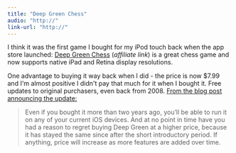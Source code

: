 ```yaml
---
title: "Deep Green Chess"
audio: "http://"
link-url: "http://"
---
```

<p>I think it was the first game I bought for my iPod touch back when the app store launched: <a href="http://click.linksynergy.com/fs-bin/stat?id=6PFrOqNV4B8&offerid=146261&type=3&subid=0&tmpid=1826&RD_PARM1=http%253A%252F%252Fitunes.apple.com%252Fca%252Fapp%252Fdeep-green-chess%252Fid299471086%253Fmt%253D8%2526uo%253D4%2526partnerId%253D30" target="itunes_store">Deep Green Chess</a> (<em>affiliate link</em>) is a great chess game and now supports native iPad and Retina display resolutions.</p>
<p>One advantage to buying it way back when I did - the price is now $7.99 and I'm almost positive I didn't pay that much for it when I bought it. Free updates to original purchasers, even back from 2008. <a href="http://cocoastuff.com/blog/2011/04/deep-green-12/">From the blog post announcing the update:</a></p>
<blockquote><p>Even if you bought it more than two years ago, you’ll be able to run it on any of your current iOS devices. And at no point in time have you had a reason to regret buying Deep Green at a higher price, because it has stayed the same since after the short introductory period. If anything, price will increase as more features are added over time.</p></blockquote>
